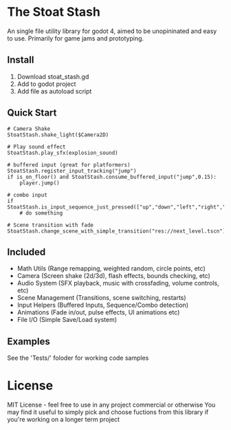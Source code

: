 # The Stoat Stash
An single file utility library for godot 4, aimed to be unopininated and easy to use. Primarily for game jams and prototyping.

## Install
1. Download stoat_stash.gd
2. Add to godot project
3. Add file as autoload script

## Quick Start
```gdscript
# Camera Shake
StoatStash.shake_light($Camera2D)

# Play sound effect
StoatStash.play_sfx(explosion_sound)

# buffered input (great for platformers)
StoatStash.register_input_tracking("jump")
if is_on_floor() and StoatStash.consume_buffered_input("jump",0.15):
	player.jump()

# combo input
if StoatStash.is_input_sequence_just_pressed(["up","down","left","right","left","right"],1.0):
	# do something

# Scene transition with fade
StoatStash.change_scene_with_simple_transition("res://next_level.tscn")
```

## Included
- Math Utils (Range remapping, weighted random, circle points, etc)
- Camera (Screen shake (2d/3d), flash effects, bounds checking, etc)
- Audio System (SFX playback, music with crossfading, volume controls, etc)
- Scene Management (Transitions, scene switching, restarts)
- Input Helpers (Buffered Inputs, Sequence/Combo detection)
- Animations (Fade in/out, pulse effects, UI animations etc)
- File I/O (Simple Save/Load system)

## Examples
See the 'Tests/' foloder for working code samples

# License
MIT License - feel free to use in any project commercial or otherwise
You may find it useful to simply pick and choose fuctions from this library if you're working on a longer term project
